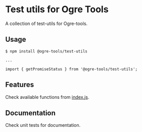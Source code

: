 # Test utils for Ogre Tools

A collection of test-utils for Ogre-tools.

## Usage

```
$ npm install @ogre-tools/test-utils

...

import { getPromiseStatus } from '@ogre-tools/test-utils';  
```

## Features
Check available functions from [index.js](index.js).

## Documentation
Check unit tests for documentation.
